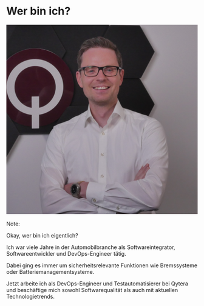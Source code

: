 # Wer bin ich?

![Matthias](images/matthias.png) <!-- .element: style="float: center; width: 40%" -->

Note:

Okay, wer bin ich eigentlich?

Ich war viele Jahre in der Automobilbranche als Softwareintegrator, Softwareentwickler und DevOps-Engineer tätig.

Dabei ging es immer um sicherheitsrelevante Funktionen wie Bremssysteme oder Batteriemanagementsysteme.

Jetzt arbeite ich als DevOps-Engineer und Testautomatisierer bei Qytera und beschäftige mich sowohl Softwarequalität als auch mit aktuellen Technologietrends.

